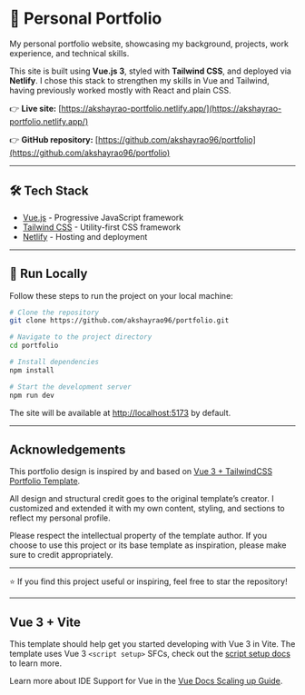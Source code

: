 # 🌟 Personal Portfolio

My personal portfolio website, showcasing my background, projects, work experience, and technical skills.

This site is built using **Vue.js 3**, styled with **Tailwind CSS**, and deployed via **Netlify**.
I chose this stack to strengthen my skills in Vue and Tailwind, having previously worked mostly with React and plain CSS.

👉 **Live site:** [https://akshayrao-portfolio.netlify.app/](https://akshayrao-portfolio.netlify.app/)

👉 **GitHub repository:** [https://github.com/akshayrao96/portfolio](https://github.com/akshayrao96/portfolio)

---

## 🛠️ Tech Stack

* [Vue.js](https://vuejs.org/guide/introduction.html) - Progressive JavaScript framework
* [Tailwind CSS](https://tailwindcss.com/docs/installation) - Utility-first CSS framework
* [Netlify](https://www.netlify.com/) - Hosting and deployment

---

## 🚀 Run Locally

Follow these steps to run the project on your local machine:

```bash
# Clone the repository
git clone https://github.com/akshayrao96/portfolio.git

# Navigate to the project directory
cd portfolio

# Install dependencies
npm install

# Start the development server
npm run dev
```

The site will be available at [http://localhost:5173](http://localhost:5173) by default.

---

## Acknowledgements

This portfolio design is inspired by and based on [Vue 3 + TailwindCSS Portfolio Template](https://portfolio-vuejs3-tailwindcss.netlify.app/).

All design and structural credit goes to the original template’s creator.
I customized and extended it with my own content, styling, and sections to reflect my personal profile.

Please respect the intellectual property of the template author.
If you choose to use this project or its base template as inspiration, please make sure to credit appropriately.

---

⭐️ If you find this project useful or inspiring, feel free to star the repository!

---

## Vue 3 + Vite

This template should help get you started developing with Vue 3 in Vite. The template uses Vue 3 `<script setup>` SFCs, check out the [script setup docs](https://v3.vuejs.org/api/sfc-script-setup.html#sfc-script-setup) to learn more.

Learn more about IDE Support for Vue in the [Vue Docs Scaling up Guide](https://vuejs.org/guide/scaling-up/tooling.html#ide-support).